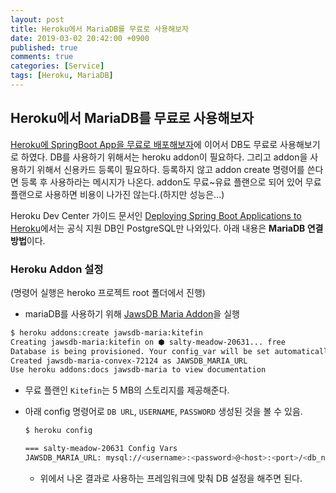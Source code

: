 ```yaml
---
layout: post
title: Heroku에서 MariaDB를 무료로 사용해보자
date: 2019-03-02 20:42:00 +0900
published: true
comments: true
categories: [Service]
tags: [Heroku, MariaDB]
---
```


## Heroku에서 MariaDB를 무료로 사용해보자
[Heroku에 SpringBoot App을 무료로 배포해보자](./2019-03-02-deploy-springboot-heroku/)에 이어서 DB도 무료로 사용해보기로 하였다. DB를 사용하기 위해서는 heroku addon이 필요하다. 그리고 addon을 사용하기 위해서 신용카드 등록이 필요하다. 등록하지 않고 addon create 명령어를 쓴다면 등록 후 사용하라는 메시지가 나온다. addon도 무료~유료 플랜으로 되어 있어 무료 플랜으로 사용하면 비용이 나가진 않는다.(하지만 성능은...)

Heroku Dev Center 가이드 문서인 [Deploying Spring Boot Applications to Heroku](https://devcenter.heroku.com/articles/deploying-spring-boot-apps-to-heroku)에서는 공식 지원 DB인 PostgreSQL만 나와있다. 아래 내용은 **MariaDB 연결 방법**이다.

### Heroku Addon 설정
(명령어 실행은 heroko 프로젝트 root 폴더에서 진행)
- mariaDB를 사용하기 위해 [JawsDB Maria Addon](https://elements.heroku.com/addons/jawsdb-maria)을 실행
```sh
$ heroku addons:create jawsdb-maria:kitefin
Creating jawsdb-maria:kitefin on ⬢ salty-meadow-20631... free
Database is being provisioned. Your config_var will be set automatically once available.
Created jawsdb-maria-convex-72124 as JAWSDB_MARIA_URL
Use heroku addons:docs jawsdb-maria to view documentation
```
  - 무료 플랜인 `Kitefin`는 5 MB의 스토리지를 제공해준다.

- 아래 config 명령어로 `DB URL`, `USERNAME`, `PASSWORD` 생성된 것을 볼 수 있음.
    ```sh
    $ heroku config

    === salty-meadow-20631 Config Vars
    JAWSDB_MARIA_URL: mysql://<username>:<password>@<host>:<port>/<db_name>
    ```
    - 위에서 나온 결과로 사용하는 프레임워크에 맞춰 DB 설정을 해주면 된다.



